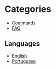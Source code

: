 # Categories

- [Commands](./commands.md)
- [FAQ](./faq.md)

## Languages

- [English](./readme.md)
- [Portuguese](./pt.md)
